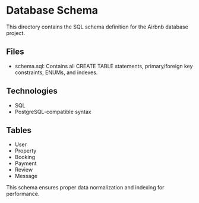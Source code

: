 # Database Schema

This directory contains the SQL schema definition for the Airbnb database project.

## Files

- schema.sql: Contains all CREATE TABLE statements, primary/foreign key constraints, ENUMs, and indexes.

## Technologies

- SQL
- PostgreSQL-compatible syntax

## Tables

- User
- Property
- Booking
- Payment
- Review
- Message

This schema ensures proper data normalization and indexing for performance.
